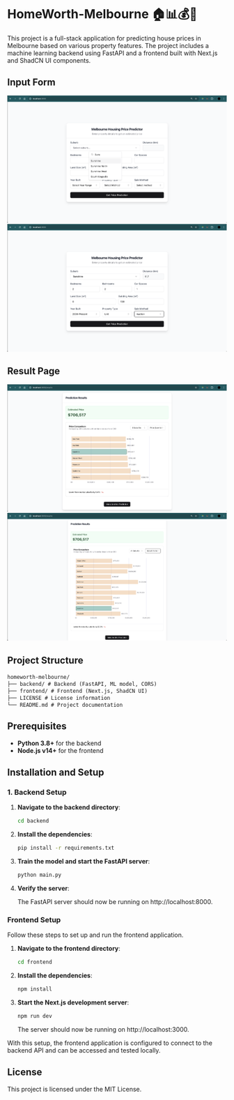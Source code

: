 # HomeWorth-Melbourne 🏠📊💰🌆

This project is a full-stack application for predicting house prices in Melbourne based on various property features. The project includes a machine learning backend using FastAPI and a frontend built with Next.js and ShadCN UI components.

## Input Form
![Input Form](./documentation-images/form.png)
![Input Form After Filling](./documentation-images/form-filled.png)

## Result Page
![Result Page](./documentation-images/result.png)
![Filters](./documentation-images/result-filter.png)
## Project Structure

```
homeworth-melbourne/ 
├── backend/ # Backend (FastAPI, ML model, CORS)
├── frontend/ # Frontend (Next.js, ShadCN UI)
├── LICENSE # License information
└── README.md # Project documentation 
```

## Prerequisites

- **Python 3.8+** for the backend
- **Node.js v14+** for the frontend

## Installation and Setup

### 1. Backend Setup

1. **Navigate to the backend directory**:
   ```bash
   cd backend
    ```
2. **Install the dependencies**:
    ```bash
    pip install -r requirements.txt
    ```
3. **Train the model and start the FastAPI server**:
    ```bash
    python main.py
    ```
4. **Verify the server**:

    The FastAPI server should now be running on http://localhost:8000.

### Frontend Setup

Follow these steps to set up and run the frontend application.

1. **Navigate to the frontend directory**:
   ```bash
   cd frontend
    ```
2. **Install the dependencies**:
    ```bash
    npm install
    ```
3. **Start the Next.js development server**:
    ```bash
    npm run dev
    ```

    The server should now be running on http://localhost:3000.


With this setup, the frontend application is configured to connect to the backend API and can be accessed and tested locally.

## License
This project is licensed under the MIT License.
